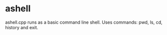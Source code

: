 # ashell
ashell.cpp runs as a basic command line shell. Uses commands: pwd, ls, cd, history and exit.
